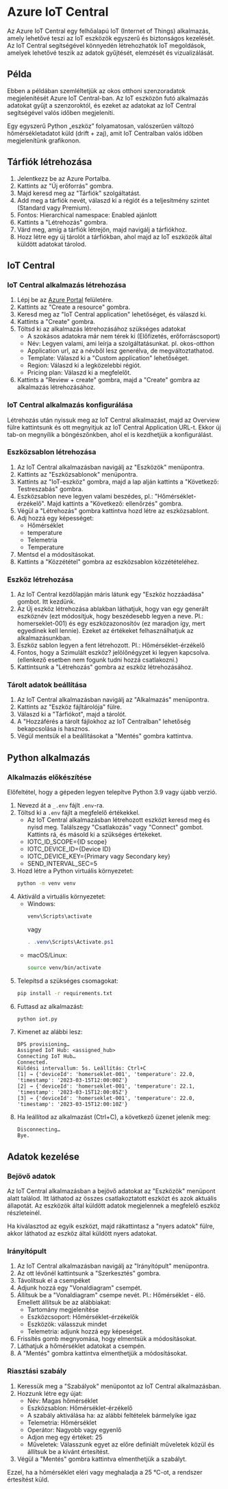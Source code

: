 # Azure IoT Central

Az Azure IoT Central egy felhőalapú IoT (Internet of Things) alkalmazás, amely lehetővé teszi az IoT eszközök egyszerű és biztonságos kezelését. Az IoT Central segítségével könnyedén létrehozhatók IoT megoldások, amelyek lehetővé teszik az adatok gyűjtését, elemzését és vizualizálását.

## Példa

Ebben a példában szemléltetjük az okos otthoni szenzoradatok megjelenítését Azure IoT Central-ban. Az IoT eszközön futó alkalmazás adatokat gyűjt a szenzoroktól, és ezeket az adatokat az IoT Central segítségével valós időben megjeleníti.

Egy egyszerű Python „eszköz” folyamatosan, valószerűen változó hőmérsékletadatot küld (drift + zaj), amit IoT Centralban valós időben megjelenítünk grafikonon.

## Tárfiók létrehozása

1. Jelentkezz be az Azure Portalba.
2. Kattints az "Új erőforrás" gombra.
3. Majd keresd meg az "Tárfiók" szolgáltatást.
4. Add meg a tárfiók nevét, válaszd ki a régiót és a teljesítmény szintet (Standard vagy Premium).
5. Fontos: Hierarchical namespace: Enabled ajánlott
6. Kattints a "Létrehozás" gombra.
7. Várd meg, amíg a tárfiók létrejön, majd navigálj a tárfiókhoz.
8. Hozz létre egy új tárolót a tárfiókban, ahol majd az IoT eszközök által küldött adatokat tárolod.

## IoT Central

### IoT Central alkalmazás létrehozása

1. Lépj be az [Azure Portal](https://portal.azure.com/) felületére.
2. Kattints az "Create a resource" gombra.
3. Keresd meg az "IoT Central application" lehetőséget, és válaszd ki.
4. Kattints a "Create" gombra.
5. Töltsd ki az alkalmazás létrehozásához szükséges adatokat
   - A szokásos adatokra már nem térek ki (Előfizetés, erőforráscsoport)
   - Név: Legyen valami, ami leírja a szolgáltatásunkat. pl. okos-otthon
   - Application url, az a névből lesz generélva, de megváltoztathatod.
   - Template: Válaszd ki a "Custom application" lehetőséget.
   - Region: Válaszd ki a legközelebbi régiót.
   - Pricing plan: Válaszd ki a megfelelőt.
6. Kattints a "Review + create" gombra, majd a "Create" gombra az alkalmazás létrehozásához.

### IoT Central alkalmazás konfigurálása

Létrehozás után nyissuk meg az IoT Central alkalmazást, majd az Overview fülre kattintsunk és ott megnyitjuk az IoT Central Application URL-t. Ekkor új tab-on megnyílik a böngészőnkben, ahol el is kezdhetjük a konfigurálást.

### Eszközsablon létrehozása

1. Az IoT Central alkalmazásban navigálj az "Eszközök" menüpontra.
2. Kattints az "Eszközsablonok" menüpontra.
3. Kattints az "IoT-eszköz" gombra, majd a lap alján kattints a "Következő: Testreszabás" gombra.
4. Eszközsablon neve legyen valami beszédes, pl.: "Hőmérséklet-érzékelő". Majd kattints a "Következő: ellenőrzés" gombra.
5. Végül a "Létrehozás" gombra kattintva hozd létre az eszközsablont.
6. Adj hozzá egy képességet:
   - Hőmérséklet
   - temperature
   - Telemetria
   - Temperature
7. Mentsd el a módosításokat.
8. Kattints a "Közzététel" gombra az eszközsablon közzétételéhez.

### Eszköz létrehozása

1. Az IoT Central kezdőlapján máris látunk egy "Eszköz hozzáadása" gombot. Itt kezdünk.
2. Az Új eszköz létrehozása ablakban láthatjuk, hogy van egy generált eszköznév (ezt módosítjuk, hogy beszédesebb legyen a neve. Pl.: homerseklet-001) és egy eszközazonosítóv (ez maradjon így, mert egyedinek kell lennie). Ezeket az értékeket felhasználhatjuk az alkalmazásunkban.
3. Eszköz sablon legyen a fent létrehozott. Pl.: Hőmérséklet-érzékelő
4. Fontos, hogy a Szimulált eszköz? jelölőnégyzet ki legyen kapcsolva. (ellenkező esetben nem fogunk tudni hozzá csatlakozni.)
5. Kattintsunk a "Létrehozás" gombra az eszköz létrehozásához.

### Tárolt adatok beállítása

1. Az IoT Central alkalmazásban navigálj az "Alkalmazás" menüpontra.
2. Kattints az "Eszköz fájltárolója" fülre.
3. Válaszd ki a "Tárfiókot", majd a tárolót.
4. A "Hozzáférés a tárolt fájlokhoz az IoT Centralban" lehetőség bekapcsolása is hasznos.
5. Végül mentsük el a beállításokat a "Mentés" gombra kattintva.

## Python alkalmazás

### Alkalmazás előkészítése

Előfeltétel, hogy a gépeden legyen telepítve Python 3.9 vagy újabb verzió.

1. Nevezd át a `_.env` fájlt `.env`-ra.
2. Töltsd ki a `.env` fájlt a megfelelő értékekkel.
   - Az IoT Central alkalmazásban létrehozott eszközt keresd meg és nyisd meg. Találszegy "Csatlakozás" vagy "Connect" gombot. Kattints rá, és másold ki a szükséges értékeket.
   - IOTC_ID_SCOPE={ID scope}
   - IOTC_DEVICE_ID={Device ID}
   - IOTC_DEVICE_KEY={Primary vagy Secondary key}
   - SEND_INTERVAL_SEC=5
3. Hozd létre a Python virtuális környezetet:
   ```bash
   python -m venv venv
   ```
4. Aktiváld a virtuális környezetet:
   - Windows:
     ```bash
     venv\Scripts\activate
     ```
     vagy
     ```PowerShell
     . .venv\Scripts\Activate.ps1
     ```
   - macOS/Linux:
     ```bash
     source venv/bin/activate
     ```
5. Telepítsd a szükséges csomagokat:
   ```bash
   pip install -r requirements.txt
   ```
6. Futtasd az alkalmazást:
   ```bash
   python iot.py
   ```
7. Kimenet az alábbi lesz:
   ```
   DPS provisioning…
   Assigned IoT Hub: <assigned_hub>
   Connecting IoT Hub…
   Connected.
   Küldési intervallum: 5s. Leállítás: Ctrl+C
   [1] → {'deviceId': 'homerseklet-001', 'temperature': 22.0, 'timestamp': '2023-03-15T12:00:00Z'}
   [2] → {'deviceId': 'homerseklet-001', 'temperature': 22.1, 'timestamp': '2023-03-15T12:00:05Z'}
   [3] → {'deviceId': 'homerseklet-001', 'temperature': 22.0, 'timestamp': '2023-03-15T12:00:10Z'}
   ```
8. Ha leállítod az alkalmazást (Ctrl+C), a következő üzenet jelenik meg:
   ```
   Disconnecting…
   Bye.
   ```

## Adatok kezelése

### Bejövő adatok

Az IoT Central alkalmazásban a bejövő adatokat az "Eszközök" menüpont alatt találod. Itt láthatod az összes csatlakoztatott eszközt és azok aktuális állapotát. Az eszközök által küldött adatok megjelennek a megfelelő eszköz részleteinél.

Ha kiválasztod az egyik eszközt, majd rákattintasz a "nyers adatok" fülre, akkor láthatod az eszköz által küldött nyers adatokat.

### Irányítópult

1. Az IoT Central alkalmazásban navigálj az "Irányítópult" menüpontra.
2. Az ott lévőnél kattintsunk a "Szerkesztés" gombra.
3. Távolítsuk el a csempéket
4. Adjunk hozzá egy "Vonaldiagram" csempét.
5. Állítsuk be a "Vonaldiagram" csempe nevét. Pl.: Hőmérséklet - élő. Emellett állítsuk be az alábbiakat:
   - Tartomány megjelenítése
   - Eszközcsoport: Hőmérséklet-érzékelők
   - Eszközök: válasszuk mindet
   - Telemetria: adjunk hozzá egy képeséget.
6. Frissítés gomb megnyomása, hogy elmentsük a módosításokat.
7. Láthatjuk a hőmérséklet adatokat a csempén.
8. A "Mentés" gombra kattintva elmenthetjük a módosításokat.

### Riasztási szabály

1. Keressük meg a "Szabályok" menüpontot az IoT Central alkalmazásban.
2. Hozzunk létre egy újat:
   - Név: Magas hőmérséklet
   - Eszközsablon: Hőmérséklet-érzékelő
   - A szabály aktiválása ha: az alábbi feltételek bármelyike igaz
   - Telemetria: Hőmérséklet
   - Operátor: Nagyobb vagy egyenlő
   - Adjon meg egy értéket: 25
   - Műveletek: Válasszunk egyet az előre definiált műveletek közül és állítsuk be a kívánt értesítést.
3. Végül a "Mentés" gombra kattintva elmenthetjük a szabályt.

Ezzel, ha a hőmérséklet eléri vagy meghaladja a 25 °C-ot, a rendszer értesítést küld.
